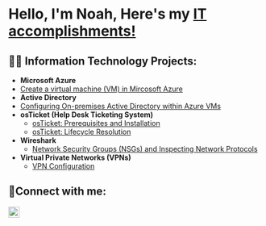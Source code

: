 <h1>Hello, I'm Noah, Here's my <a href="https://linkedin.com/in/noahhenry">IT accomplishments!</a> </h1>

<h2>👨‍💻 Information Technology Projects:</h2>

- <b>Microsoft Azure</b>
- [Create a virtual machine (VM) in Mircosoft Azure](https://github.com/NoahNohan/Creating-Azure-VM)
- <b>Active Directory</b>
- [Configuring On-premises Active Directory within Azure VMs](https://github.com/NoahNohan/Active-Directory-Configuration)
- <b>osTicket (Help Desk Ticketing System)</b>
  - [osTicket: Prerequisites and Installation](https://github.com/NoahNohan/osticket-prereqs/blob/main/README.md) 
  - [osTicket: Lifecycle Resolution ](https://github.com/NoahNohan/osTicket-Lifecycle )
- <b>Wireshark</b>
  - [Network Security Groups (NSGs) and Inspecting Network Protocols](https://github.com/NoahNohan/Azure-Computation-and-Networking-)
- <b>Virtual Private Networks (VPNs)</b>
  - [VPN Configuration](https://github.com/NoahNohan/VPN-Configuration)
<h2>🤳Connect with me:</h2>

[<img align="left" alt="Josh | LinkedIn" width="22px" src="https://cdn.jsdelivr.net/npm/simple-icons@v3/icons/linkedin.svg" />][linkedin]

[linkedin]: https://linkedin.com/in/noahhenry
